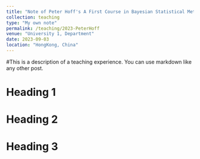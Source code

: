 ```yaml
---
title: "Note of Peter Hoff's A First Course in Bayesian Statistical Methods"
collection: teaching
type: "My own note"
permalink: /teaching/2023-PeterHoff
venue: "University 1, Department"
date: 2023-09-03
location: "HongKong, China"
---
```

#This is a description of a teaching experience. You can use markdown like any other post.

Heading 1
======

Heading 2
======

Heading 3
======
